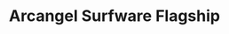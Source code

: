 ---
inv_num: 2017-062
add_credit:
url: 2017-062-arcangel-surfware-flagship
title: Arcangel Surfware Flagship
year: '2018'
display_year: '2018'
medium: Flagship store
dims: 32 sq meters
pitch: Flagship store. Ran 4 2 years in my home of Stavanger, Norway(!!!!). Thx 2
  all who stopped by.
ps:
live_url:
youtube:
related_code:
subheading:
download:
commission:
layout: things-i-made
---